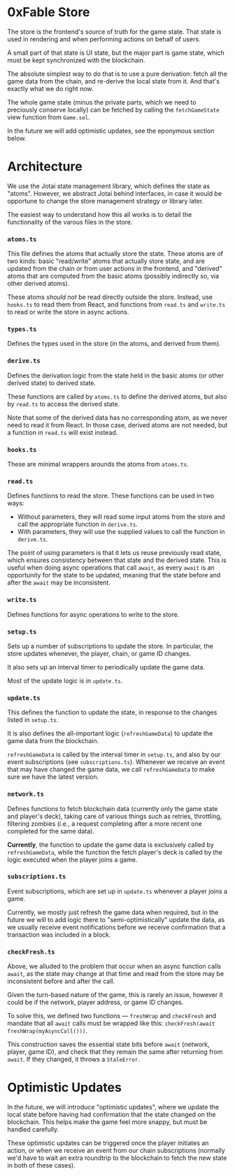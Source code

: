 # 0xFable Store

The store is the frontend's source of truth for the game state. That state is used in rendering and
when performing actions on behalf of users.

A small part of that state is UI state, but the major part is game state, which must be kept
synchronized with the blockchain.

The absolute simplest way to do that is to use a pure derivation: fetch all the game data from
the chain, and re-derive the local state from it. And that's exactly what we do right now.

The whole game state (minus the private parts, which we need to preciously conserve locally) can be
fetched by calling the `fetchGameState` view function from `Game.sol`.

In the future we will add optimistic updates, see the eponymous section below.

# Architecture

We use the Jotai state management library, which defines the state as "atoms". However, we abstract
Jotai behind interfaces, in case it would be opportune to change the store management strategy or
library later.

The easiest way to understand how this all works is to detail the functionality of the varous files
in the store.

### `atoms.ts`

This file defines the atoms that actually store the state. These atoms are of two kinds: basic
"read/write" atoms that actually store state, and are updated from the chain or from user actions in
the frontend, and "derived" atoms that are computed from the basic atoms (possibly indirectly so,
via other derived atoms).

These atoms *should not* be read directly outside the store. Instead, use `hooks.ts` to read them
from React, and functions from `read.ts` and `write.ts` to read or write the store in async actions.

### `types.ts`

Defines the types used in the store (in the atoms, and derived from them).

### `derive.ts`

Defines the derivation logic from the state held in the basic atoms (or other derived state) to
derived state.

These functions are called by `atoms.ts` to define the derived atoms, but also by `read.ts` to
access the derived state.

Note that some of the derived data has no corresponding atom, as we never need to read it from
React. In those case, derived atoms are not needed, but a function in `read.ts` will exist instead.

### `hooks.ts`

These are minimal wrappers arounds the atoms from `atoms.ts`.

### `read.ts`

Defines functions to read the store. These functions can be used in two ways:

- Without parameters, they will read some input atoms from the store and call the appropriate
  function in `derive.ts`.
- With parameters, they will use the supplied values to call the function in `derive.ts`.

The point of using parameters is that it lets us reuse previously read state, which ensures
consistency between that state and the derived state. This is useful when doing async operations
that call `await`, as every `await` is an opportunity for the state to be updated, meaning that
the state before and after the `await` may be inconsistent.

### `write.ts`

Defines functions for async operations to write to the store.

### `setup.ts`

Sets up a number of subscriptions to update the store. In particular, the store updates whenever,
the player, chain, or game ID changes.

It also sets up an interval timer to periodically update the game data.

Most of the update logic is in `update.ts`.

### `update.ts`

This defines the function to update the state, in response to the changes listed in `setup.ts`.

It is also defines the all-important logic (`refreshGameData`) to update the game data from the
blockchain.

`refreshGameData` is called by the interval timer in `setup.ts`, and also by our event subscriptions
(see `subscriptions.ts`). Whenever we receive an event that may have changed the game data, we call
`refreshGameData` to make sure we have the latest version.

### `network.ts`

Defines functions to fetch blockchain data (currently only the game state and player's deck), taking
care of various things such as retries, throttling, filtering zombies (i.e., a request completing
after a more recent one completed for the same data).

**Currently**, the function to update the game data is exclusively called by `refreshGameData`,
while the function the fetch player's deck is called by the logic executed when the player joins a
game.

### `subscriptions.ts`

Event subscriptions, which are set up in `update.ts` whenever a player joins a game.

Currently, we mostly just refresh the game data when required, but in the future we will to add
logic there to "semi-optimistically" update the data, as we usually receive event notifications
before we receive confirmation that a transaction was included in a block.

### `checkFresh.ts`

Above, we alluded to the problem that occur when an async function calls `await`, as the state may
change at that time and read from the store may be inconsistent before and after the call.

Given the turn-based nature of the game, this is rarely an issue, however it could be if the
network, player address, or game ID changes.

To solve this, we defined two functions — `freshWrap` and `checkFresh` and mandate that all
`await` calls must be wrapped like this: `checkFresh(await freshWrap(myAsyncCall()))`.

This construction saves the essential state bits before `await` (network, player, game ID), and
check that they remain the same after returning from `await`. If they changed, it throws a
`StaleError`.

# Optimistic Updates

In the future, we will introduce "optimistic updates", where we update the local state before having
had confirmation that the state changed on the blockchain. This helps make the game feel more
snappy, but must be handled carefully.

These optimistic updates can be triggered once the player initiates an action, or when we receive an
event from our chain subscriptions (normally we'd have to wait an extra roundtrip to the blockchain
to fetch the new state in both of these cases).